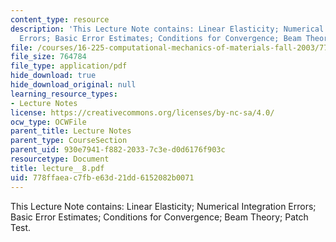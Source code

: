 ```yaml
---
content_type: resource
description: 'This Lecture Note contains: Linear Elasticity; Numerical Integration
  Errors; Basic Error Estimates; Conditions for Convergence; Beam Theory; Patch Test.'
file: /courses/16-225-computational-mechanics-of-materials-fall-2003/778ffaeac7fbe63d21dd6152082b0071_lecture__8.pdf
file_size: 764784
file_type: application/pdf
hide_download: true
hide_download_original: null
learning_resource_types:
- Lecture Notes
license: https://creativecommons.org/licenses/by-nc-sa/4.0/
ocw_type: OCWFile
parent_title: Lecture Notes
parent_type: CourseSection
parent_uid: 930e7941-f882-2033-7c3e-d0d6176f903c
resourcetype: Document
title: lecture__8.pdf
uid: 778ffaea-c7fb-e63d-21dd-6152082b0071
---
```

This Lecture Note contains: Linear Elasticity; Numerical Integration Errors; Basic Error Estimates; Conditions for Convergence; Beam Theory; Patch Test.